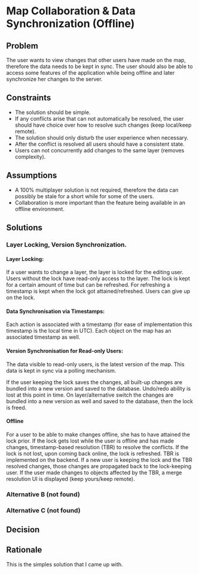 # Map Collaboration & Data Synchronization (Offline)

## Problem

The user wants to view changes that other users have made on the map, therefore the data needs to be kept in sync.
The user should also be able to access some features of the application while being offline and later synchronize her changes to the server.

## Constraints

- The solution should be simple.
- If any conflicts arise that can not automatically be resolved, the user should have choice over how to resolve such changes (keep local/keep remote).
- The solution should only disturb the user experience when necessary.
- After the conflict is resolved all users should have a consistent state.
- Users can not concurrently add changes to the same layer (removes complexity).

## Assumptions

- A 100% multiplayer solution is not required, therefore the data can possibly be stale for a short while for some of the users.
- Collaboration is more important than the feature being available in an offline environment.

## Solutions

### Layer Locking, Version Synchronization.

#### Layer Locking:

If a user wants to change a layer, the layer is locked for the editing user.
Users without the lock have read-only access to the layer.
The lock is kept for a certain amount of time but can be refreshed.
For refreshing a timestamp is kept when the lock got attained/refreshed.
Users can give up on the lock.

#### Data Synchronisation via Timestamps:

Each action is associated with a timestamp (for ease of implementation this timestamp is the local time in UTC).
Each object on the map has an associated timestamp as well.

#### Version Synchronisation for Read-only Users:

The data visible to read-only users, is the latest version of the map.
This data is kept in sync via a polling mechanism.

If the user keeping the lock saves the changes, all built-up changes are bundled into a new version and saved to the database.
Undo/redo ability is lost at this point in time.
On layer/alternative switch the changes are bundled into a new version as well and saved to the database, then the lock is freed.

#### Offline

For a user to be able to make changes offline, she has to have attained the lock prior.
If the lock gets lost while the user is offline and has made changes, timestamp-based resolution (TBR) to resolve the conflicts.
If the lock is not lost, upon coming back online, the lock is refreshed.
TBR is implemented on the backend.
If a new user is keeping the lock and the TBR resolved changes, those changes are propagated back to the lock-keeping user.
If the user made changes to objects affected by the TBR, a merge resolution UI is displayed (keep yours/keep remote).

### Alternative B (not found)

### Alternative C (not found)

## Decision

## Rationale

This is the simples solution that I came up with.
